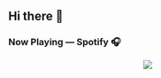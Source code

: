 ## Hi there 👋

<!--
**alisonjing/alisonjing** is a ✨ _special_ ✨ repository because its `README.md` (this file) appears on your GitHub profile.

Here are some ideas to get you started:

- 🔭 I’m currently working on ...
- 🌱 I’m currently learning ...
- 👯 I’m looking to collaborate on ...
- 🤔 I’m looking for help with ...
- 💬 Ask me about ...
- 📫 How to reach me: ...
- 😄 Pronouns: ...
- ⚡ Fun fact: ...
-->

### Now Playing — Spotify 🎧
<p align="center">
<a href="https://spotify-github-profile.kittinanx.com/api/view.svg?uid=31dwqhwmlhshsshvvnzljnl6vqfa&redirect=true">
<img src="https://spotify-github-profile.kittinanx.com/api/view.svg?uid=31dwqhwmlhshsshvvnzljnl6vqfa&cover_image=false&theme=default&show_offline=true&background_color=121212&interchange=true&bar_color_cover=false"/>
</a>
</p>
